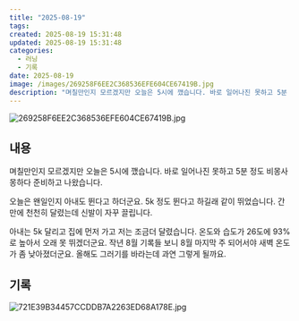 ```yaml
---
title: "2025-08-19"
tags:
created: 2025-08-19 15:31:48
updated: 2025-08-19 15:31:48
categories:
  - 러닝
  - 기록
date: 2025-08-19
image: /images/269258F6EE2C368536EFE604CE67419B.jpg
description: "며칠만인지 모르겠지만 오늘은 5시에 깼습니다. 바로 일어나진 못하고 5분 정도 비몽사몽하다 준비하고 나왔습니다. 오늘은 왠일인지 아내도 뛴다고 하더군요. 5k 정도 뛴다고 하길래 같이 뛰었습니다. 간만에 천천히 달렸는데 신발이 자꾸 끌립니다. 아내는 5k 달리고 집에 먼저 가고 저는 조"
---
```


![269258F6EE2C368536EFE604CE67419B.jpg](/images/269258F6EE2C368536EFE604CE67419B.jpg)
 
 

## 내용

며칠만인지 모르겠지만 오늘은 5시에 깼습니다. 바로 일어나진 못하고 5분 정도 비몽사몽하다 준비하고 나왔습니다.

오늘은 왠일인지 아내도 뛴다고 하더군요. 5k 정도 뛴다고 하길래 같이 뛰었습니다. 간만에 천천히 달렸는데 신발이 자꾸 끌립니다. 

아내는 5k 달리고 집에 먼저 가고 저는 조금더 달렸습니다. 온도와 습도가 26도에 93%로 높아서 오래 못 뛰겠더군요. 작년 8월 기록들 보니 8월 마지막 주 되어서야 새벽 온도가 좀 낮아졌더군요. 올해도 그러기를 바라는데 과연 그렇게 될까요.

## 기록

 
 ![721E39B34457CCDDB7A2263ED68A178E.jpg](/images/721E39B34457CCDDB7A2263ED68A178E.jpg)
